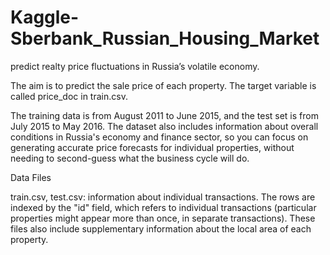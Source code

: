 # Kaggle-Sberbank_Russian_Housing_Market
predict realty price fluctuations in Russia’s volatile economy.

The aim is to predict the sale price of each property. The target variable is called price_doc in train.csv.

The training data is from August 2011 to June 2015, and the test set is from July 2015 to May 2016. 
The dataset also includes information about overall conditions in Russia's economy and finance sector, so you can focus on generating accurate price forecasts for individual properties, without needing to second-guess what the business cycle will do.

Data Files

train.csv, test.csv: information about individual transactions. The rows are indexed by the "id" field, which refers to individual transactions (particular properties might appear more than once, in separate transactions). These files also include supplementary information about the local area of each property.
